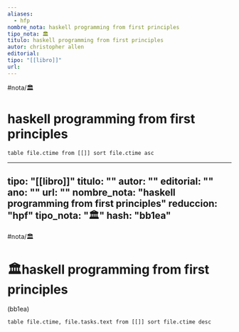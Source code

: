 ```yaml
---
aliases:
  - hfp
nombre_nota: haskell programming from first principles
tipo_nota: 🏛️
titulo: haskell programming from first principles
autor: christopher allen
editorial: 
tipo: "[[libro]]"
url:
---
```


#nota/🏛️

# haskell programming from first principles 

```dataview
table file.ctime from [[]] sort file.ctime asc
```


---
tipo: "[[libro]]"
titulo: ""
autor: ""
editorial: ""
ano: ""
url: ""
nombre_nota: "haskell programming from first principles"
reduccion: "hpf"
tipo_nota: "🏛️"
hash: "bb1ea"
---


#nota/🏛️

# 🏛️haskell programming from first principles
<div class="hash">(bb1ea)</div>

```dataview
table file.ctime, file.tasks.text from [[]] sort file.ctime desc

```















